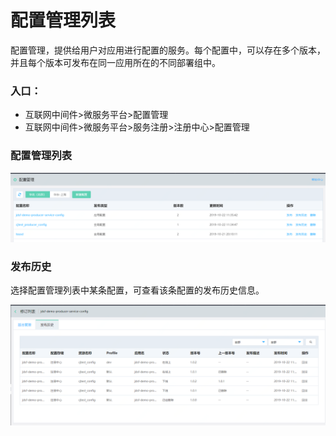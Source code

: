 #  配置管理列表
配置管理，提供给用户对应用进行配置的服务。每个配置中，可以存在多个版本，并且每个版本可发布在同一应用所在的不同部署组中。

### 入口：
-  互联网中间件>微服务平台>配置管理 
-  互联网中间件>微服务平台>服务注册>注册中心>配置管理


### 配置管理列表

 ![](../../../../../image/Internet-Middleware/JD-Distributed-Service-Framework/config-list-new.png)

### 发布历史
选择配置管理列表中某条配置，可查看该条配置的发布历史信息。


 ![](../../../../../image/Internet-Middleware/JD-Distributed-Service-Framework/config-vision-history-new.png)

